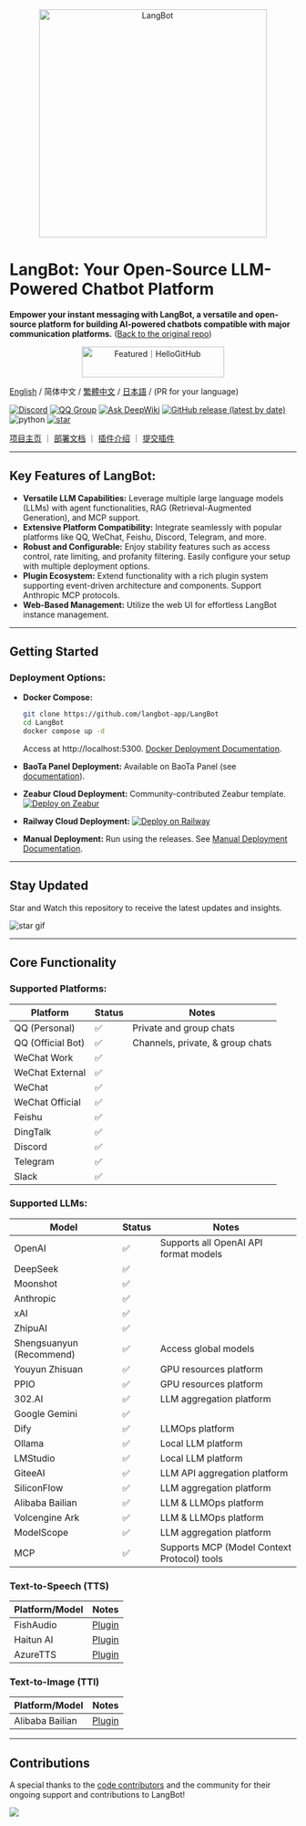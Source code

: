 <div align="center">
  <a href="https://langbot.app">
    <img src="https://docs.langbot.app/social_zh.png" alt="LangBot" width="400"/>
  </a>
</div>

# LangBot: Your Open-Source LLM-Powered Chatbot Platform

**Empower your instant messaging with LangBot, a versatile and open-source platform for building AI-powered chatbots compatible with major communication platforms.** ([Back to the original repo](https://github.com/langbot-app/LangBot))

<div align="center">
  <a href="https://hellogithub.com/repository/langbot-app/LangBot" target="_blank">
    <img src="https://abroad.hellogithub.com/v1/widgets/recommend.svg?rid=5ce8ae2aa4f74316bf393b57b952433c&claim_uid=gtmc6YWjMZkT21R" alt="Featured｜HelloGitHub" style="width: 250px; height: 54px;" width="250" height="54" />
  </a>
</div>

[English](README_EN.md) / 简体中文 / [繁體中文](README_TW.md) / [日本語](README_JP.md) / (PR for your language)

[![Discord](https://img.shields.io/discord/1335141740050649118?logo=discord&labelColor=%20%235462eb&logoColor=%20%23f5f5f5&color=%20%235462eb)](https://discord.gg/wdNEHETs87)
[![QQ Group](https://img.shields.io/badge/%E7%A4%BE%E5%8C%BAQQ%E7%BE%A4-966235608-blue)](https://qm.qq.com/q/JLi38whHum)
[![Ask DeepWiki](https://deepwiki.com/badge.svg)](https://deepwiki.com/langbot-app/LangBot)
[![GitHub release (latest by date)](https://img.shields.io/github/v/release/langbot-app/LangBot)](https://github.com/langbot-app/LangBot/releases/latest)
<img src="https://img.shields.io/badge/python-3.10 ~ 3.13 -blue.svg" alt="python">
[![star](https://gitcode.com/RockChinQ/LangBot/star/badge.svg)](https://gitcode.com/RockChinQ/LangBot)

<a href="https://langbot.app">项目主页</a> ｜
<a href="https://docs.langbot.app/zh/insight/guide.html">部署文档</a> ｜
<a href="https://docs.langbot.app/zh/plugin/plugin-intro.html">插件介绍</a> ｜
<a href="https://github.com/langbot-app/LangBot/issues/new?assignees=&labels=%E7%8B%AC%E7%AB%8B%E6%8F%92%E4%BB%B6&projects=&template=submit-plugin.yml&title=%5BPlugin%5D%3A+%E8%AF%B7%E6%B1%82%E7%99%BB%E8%AE%B0%E6%96%B0%E6%8F%92%E4%BB%B6">提交插件</a>

---

## Key Features of LangBot:

*   **Versatile LLM Capabilities:** Leverage multiple large language models (LLMs) with agent functionalities, RAG (Retrieval-Augmented Generation), and MCP support.
*   **Extensive Platform Compatibility:** Integrate seamlessly with popular platforms like QQ, WeChat, Feishu, Discord, Telegram, and more.
*   **Robust and Configurable:** Enjoy stability features such as access control, rate limiting, and profanity filtering. Easily configure your setup with multiple deployment options.
*   **Plugin Ecosystem:** Extend functionality with a rich plugin system supporting event-driven architecture and components. Support Anthropic MCP protocols.
*   **Web-Based Management:** Utilize the web UI for effortless LangBot instance management.

---

## Getting Started

### Deployment Options:

*   **Docker Compose:**
    ```bash
    git clone https://github.com/langbot-app/LangBot
    cd LangBot
    docker compose up -d
    ```
    Access at http://localhost:5300. [Docker Deployment Documentation](https://docs.langbot.app/zh/deploy/langbot/docker.html).

*   **BaoTa Panel Deployment:**  Available on BaoTa Panel (see [documentation](https://docs.langbot.app/zh/deploy/langbot/one-click/bt.html)).

*   **Zeabur Cloud Deployment:**  Community-contributed Zeabur template.
    [![Deploy on Zeabur](https://zeabur.com/button.svg)](https://zeabur.com/zh-CN/templates/ZKTBDH)

*   **Railway Cloud Deployment:**
    [![Deploy on Railway](https://railway.com/button.svg)](https://railway.app/template/yRrAyL?referralCode=vogKPF)

*   **Manual Deployment:**  Run using the releases. See [Manual Deployment Documentation](https://docs.langbot.app/zh/deploy/langbot/manual.html).

---

## Stay Updated

Star and Watch this repository to receive the latest updates and insights.

![star gif](https://docs.langbot.app/star.gif)

---

## Core Functionality

### Supported Platforms:

| Platform          | Status | Notes                        |
| ----------------- | ------ | ---------------------------- |
| QQ (Personal)     | ✅     | Private and group chats      |
| QQ (Official Bot) | ✅     | Channels, private, & group chats |
| WeChat Work       | ✅     |                              |
| WeChat External    | ✅     |                              |
| WeChat            | ✅     |                              |
| WeChat Official   | ✅     |                              |
| Feishu            | ✅     |                              |
| DingTalk          | ✅     |                              |
| Discord           | ✅     |                              |
| Telegram          | ✅     |                              |
| Slack             | ✅     |                              |

### Supported LLMs:

| Model                              | Status | Notes                                      |
| ---------------------------------- | ------ | ------------------------------------------ |
| OpenAI                             | ✅     | Supports all OpenAI API format models      |
| DeepSeek                           | ✅     |                                            |
| Moonshot                           | ✅     |                                            |
| Anthropic                          | ✅     |                                            |
| xAI                                | ✅     |                                            |
| ZhipuAI                            | ✅     |                                            |
| Shengsuanyun (Recommend) | ✅     | Access global models                          |
| Youyun Zhisuan                     | ✅     | GPU resources platform                     |
| PPIO                               | ✅     | GPU resources platform                     |
| 302.AI                             | ✅     | LLM aggregation platform                   |
| Google Gemini                      | ✅     |                                            |
| Dify                               | ✅     | LLMOps platform                            |
| Ollama                             | ✅     | Local LLM platform                         |
| LMStudio                           | ✅     | Local LLM platform                         |
| GiteeAI                            | ✅     | LLM API aggregation platform               |
| SiliconFlow                        | ✅     | LLM aggregation platform                   |
| Alibaba Bailian                   | ✅     | LLM & LLMOps platform                        |
| Volcengine Ark                     | ✅     | LLM & LLMOps platform                       |
| ModelScope                         | ✅     | LLM aggregation platform                   |
| MCP                                | ✅     | Supports MCP (Model Context Protocol) tools |

### Text-to-Speech (TTS)

| Platform/Model | Notes                                  |
| ------------- | -------------------------------------- |
| FishAudio     | [Plugin](https://github.com/the-lazy-me/NewChatVoice) |
| Haitun AI      | [Plugin](https://github.com/the-lazy-me/NewChatVoice) |
| AzureTTS      | [Plugin](https://github.com/Ingnaryk/LangBot_AzureTTS) |

### Text-to-Image (TTI)

| Platform/Model | Notes                                       |
| ------------- | ------------------------------------------- |
| Alibaba Bailian | [Plugin](https://github.com/Thetail001/LangBot_BailianTextToImagePlugin) |

---

## Contributions

A special thanks to the [code contributors](https://github.com/langbot-app/LangBot/graphs/contributors) and the community for their ongoing support and contributions to LangBot!

<a href="https://github.com/langbot-app/LangBot/graphs/contributors">
  <img src="https://contrib.rocks/image?repo=langbot-app/LangBot" />
</a>